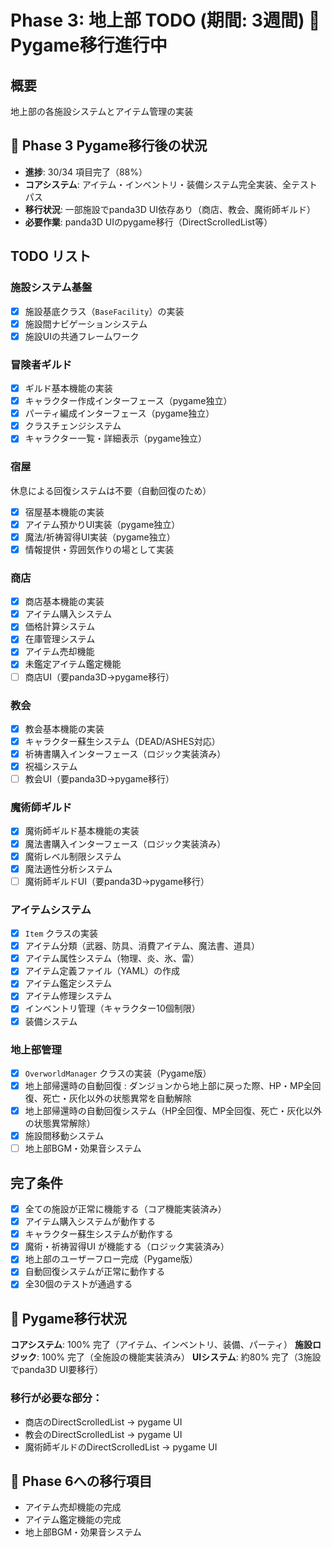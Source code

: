 # Phase 3: 地上部 TODO (期間: 3週間) 🚧 **Pygame移行進行中**

## 概要
地上部の各施設システムとアイテム管理の実装

## 🎯 Phase 3 Pygame移行後の状況
- **進捗**: 30/34 項目完了（88%）
- **コアシステム**: アイテム・インベントリ・装備システム完全実装、全テストパス
- **移行状況**: 一部施設でpanda3D UI依存あり（商店、教会、魔術師ギルド）
- **必要作業**: panda3D UIのpygame移行（DirectScrolledList等）

## TODO リスト

### 施設システム基盤
- [x] 施設基底クラス（`BaseFacility`）の実装
- [x] 施設間ナビゲーションシステム
- [x] 施設UIの共通フレームワーク

### 冒険者ギルド
- [x] ギルド基本機能の実装
- [x] キャラクター作成インターフェース（pygame独立）
- [x] パーティ編成インターフェース（pygame独立）
- [x] クラスチェンジシステム
- [x] キャラクター一覧・詳細表示（pygame独立）

### 宿屋
休息による回復システムは不要（自動回復のため）
- [x] 宿屋基本機能の実装
- [x] アイテム預かりUI実装（pygame独立）
- [x] 魔法/祈祷習得UI実装（pygame独立）
- [x] 情報提供・雰囲気作りの場として実装

### 商店
- [x] 商店基本機能の実装
- [x] アイテム購入システム
- [x] 価格計算システム
- [x] 在庫管理システム
- [x] アイテム売却機能
- [x] 未鑑定アイテム鑑定機能
- [ ] 商店UI（要panda3D→pygame移行）

### 教会
- [x] 教会基本機能の実装
- [x] キャラクター蘇生システム（DEAD/ASHES対応）
- [x] 祈祷書購入インターフェース（ロジック実装済み）
- [x] 祝福システム
- [ ] 教会UI（要panda3D→pygame移行）

### 魔術師ギルド
- [x] 魔術師ギルド基本機能の実装
- [x] 魔法書購入インターフェース（ロジック実装済み）
- [x] 魔術レベル制限システム
- [x] 魔法適性分析システム
- [ ] 魔術師ギルドUI（要panda3D→pygame移行）

### アイテムシステム
- [x] `Item` クラスの実装
- [x] アイテム分類（武器、防具、消費アイテム、魔法書、道具）
- [x] アイテム属性システム（物理、炎、氷、雷）
- [x] アイテム定義ファイル（YAML）の作成
- [x] アイテム鑑定システム
- [x] アイテム修理システム
- [x] インベントリ管理（キャラクター10個制限）
- [x] 装備システム

### 地上部管理
- [x] `OverworldManager` クラスの実装（Pygame版）
- [x] 地上部帰還時の自動回復 : ダンジョンから地上部に戻った際、HP・MP全回復、死亡・灰化以外の状態異常を自動解除
- [x] 地上部帰還時の自動回復システム（HP全回復、MP全回復、死亡・灰化以外の状態異常解除）
- [x] 施設間移動システム
- [ ] 地上部BGM・効果音システム

## 完了条件
- [x] 全ての施設が正常に機能する（コア機能実装済み）
- [x] アイテム購入システムが動作する
- [x] キャラクター蘇生システムが動作する
- [x] 魔術・祈祷習得UI が機能する（ロジック実装済み）
- [x] 地上部のユーザーフロー完成（Pygame版）
- [x] 自動回復システムが正常に動作する
- [x] 全30個のテストが通過する

## 🚧 **Pygame移行状況**
**コアシステム**: 100% 完了（アイテム、インベントリ、装備、パーティ）
**施設ロジック**: 100% 完了（全施設の機能実装済み）
**UIシステム**: 約80% 完了（3施設でpanda3D UI要移行）

### 移行が必要な部分：
- 商店のDirectScrolledList → pygame UI
- 教会のDirectScrolledList → pygame UI  
- 魔術師ギルドのDirectScrolledList → pygame UI

## 🔄 **Phase 6への移行項目**
- アイテム売却機能の完成
- アイテム鑑定機能の完成
- 地上部BGM・効果音システム

